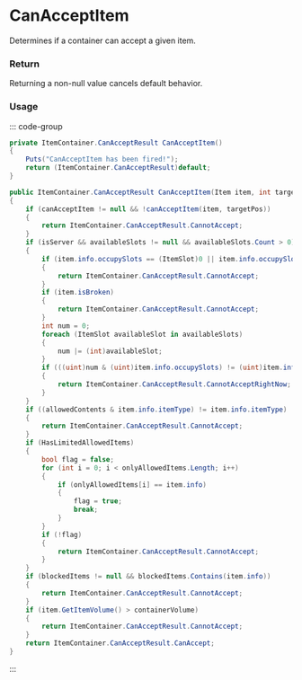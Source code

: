 <Badge type="danger" text="Carbon Compatible"/><Badge type="warning" text="Oxide Compatible"/>
# CanAcceptItem
Determines if a container can accept a given item.
### Return
Returning a non-null value cancels default behavior.

### Usage
::: code-group
```csharp [Example]
private ItemContainer.CanAcceptResult CanAcceptItem()
{
	Puts("CanAcceptItem has been fired!");
	return (ItemContainer.CanAcceptResult)default;
}
```
```csharp [Source — Assembly-CSharp @ ItemContainer]
public ItemContainer.CanAcceptResult CanAcceptItem(Item item, int targetPos)
{
	if (canAcceptItem != null && !canAcceptItem(item, targetPos))
	{
		return ItemContainer.CanAcceptResult.CannotAccept;
	}
	if (isServer && availableSlots != null && availableSlots.Count > 0)
	{
		if (item.info.occupySlots == (ItemSlot)0 || item.info.occupySlots == ItemSlot.None)
		{
			return ItemContainer.CanAcceptResult.CannotAccept;
		}
		if (item.isBroken)
		{
			return ItemContainer.CanAcceptResult.CannotAccept;
		}
		int num = 0;
		foreach (ItemSlot availableSlot in availableSlots)
		{
			num |= (int)availableSlot;
		}
		if (((uint)num & (uint)item.info.occupySlots) != (uint)item.info.occupySlots)
		{
			return ItemContainer.CanAcceptResult.CannotAcceptRightNow;
		}
	}
	if ((allowedContents & item.info.itemType) != item.info.itemType)
	{
		return ItemContainer.CanAcceptResult.CannotAccept;
	}
	if (HasLimitedAllowedItems)
	{
		bool flag = false;
		for (int i = 0; i < onlyAllowedItems.Length; i++)
		{
			if (onlyAllowedItems[i] == item.info)
			{
				flag = true;
				break;
			}
		}
		if (!flag)
		{
			return ItemContainer.CanAcceptResult.CannotAccept;
		}
	}
	if (blockedItems != null && blockedItems.Contains(item.info))
	{
		return ItemContainer.CanAcceptResult.CannotAccept;
	}
	if (item.GetItemVolume() > containerVolume)
	{
		return ItemContainer.CanAcceptResult.CannotAccept;
	}
	return ItemContainer.CanAcceptResult.CanAccept;
}

```
:::
